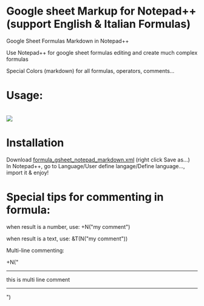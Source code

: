 # Google sheet Markup for Notepad++ (support English & Italian Formulas)
Google Sheet Formulas Markdown in Notepad++

Use Notepad++ for google sheet formulas editing and create much complex formulas

Special Colors (markdown) for all formulas, operators, comments...

# Usage:
</br>
<img src="https://github.com/adegard/gsheet_markdown/blob/main/Cattura2.JPG"  align="center">

</br>

# Installation
Download <a href="https://raw.githubusercontent.com/adegard/gsheet_markdown/main/formula_gsheet_notepad%2B%2B_markdown.xml" rel="nofollow">formula_gsheet_notepad_markdown.xml</a> (right click Save as...)</br>
In Notepad++, go to Language/User define langage/Define language..., import it & enjoy!

# Special tips for commenting in formula:

when result is a number, use:
+N("my comment")

when result is a text, use:
&T(N("my comment"))

Multi-line commenting:

+N("
****
this
is 
multi line
comment
***
")


